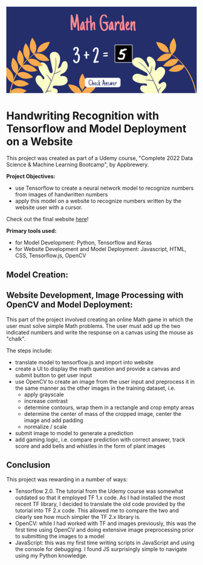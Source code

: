 ![Math Garden Screenshot](mg_screenshot.png)

# Handwriting Recognition with Tensorflow and Model Deployment on a Website
 
This project was created as part of a Udemy course, "Complete 2022 Data Science & Machine Learning Bootcamp", by Appbrewery.

__Project Objectives:__
- use Tensorflow to create a neural network model to recognize numbers from images of handwritten numbers
- apply this model on a website to recognize numbers written by the website user with a cursor.

Check out the final website [here](https://athielenhaus.github.io/Handwriting-Recognition-with-Tensorflow/)!

__Primary tools used:__
- for Model Development: Python, Tensorflow and Keras
- for Website Development and Model Deployment: Javascript, HTML, CSS, Tensorflow.js, OpenCV

## Model Creation:


## Website Development, Image Processing with OpenCV and Model Deployment:
This part of the project involved creating an online Math game in which the user must solve simple Math problems. The user must add up the two indicated numbers and write the response on a canvas using the mouse as "chalk". 

The steps include:
- translate model to tensorflow.js and import into website
- create a UI to display the math question and provide a canvas and submit button to get user input
- use OpenCV to create an image from the user input and preprocess it in the same manner as the other images in the training dataset, i.e.
  - apply grayscale
  - increase contrast
  - determine contours, wrap them in a rectangle and crop empty areas
  - determine the center of mass of the cropped image, center the image and add padding 
  - normalize / scale
- submit image to model to generate a prediction
- add gaming logic, i.e. compare prediction with correct answer, track score and add bells and whistles in the form of plant images

## Conclusion
This project was rewarding in a number of ways:
- Tensorflow 2.0. The tutorial from the Udemy course was somewhat outdated so that it employed TF 1.x code. As I had installed the most recent TF library, I decided to translate the old code provided by the tutorial into TF 2.x code. This allowed me to compare the two and clearly see how much simpler the TF 2.x library is.
- OpenCV: while I had worked with TF and images previously, this was the first time using OpenCV and doing extensive image preprocessing prior to submitting the images to a model
- JavaScript: this was my first time writing scripts in JavaScript and using the console for debugging. I found JS surprisingly simple to navigate using my Python knowledge.
